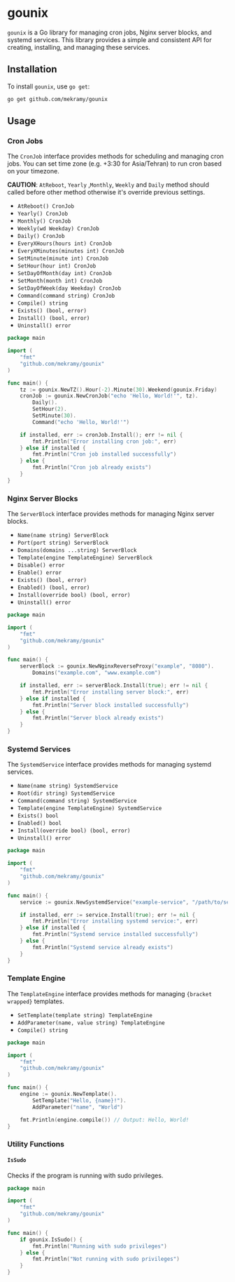 # gounix

`gounix` is a Go library for managing cron jobs, Nginx server blocks, and systemd services. This library provides a simple and consistent API for creating, installing, and managing these services.

## Installation

To install `gounix`, use `go get`:

```sh
go get github.com/mekramy/gounix
```

## Usage

### Cron Jobs

The `CronJob` interface provides methods for scheduling and managing cron jobs. You can set time zone (e.g. +3:30 for Asia/Tehran) to run cron based on your timezone.

**CAUTION**: `AtReboot`, `Yearly` ,`Monthly`, `Weekly` and `Daily` method should called before other method otherwise it's override previous settings.

- `AtReboot() CronJob`
- `Yearly() CronJob`
- `Monthly() CronJob`
- `Weekly(wd Weekday) CronJob`
- `Daily() CronJob`
- `EveryXHours(hours int) CronJob`
- `EveryXMinutes(minutes int) CronJob`
- `SetMinute(minute int) CronJob`
- `SetHour(hour int) CronJob`
- `SetDayOfMonth(day int) CronJob`
- `SetMonth(month int) CronJob`
- `SetDayOfWeek(day Weekday) CronJob`
- `Command(command string) CronJob`
- `Compile() string`
- `Exists() (bool, error)`
- `Install() (bool, error)`
- `Uninstall() error`

```go
package main

import (
    "fmt"
    "github.com/mekramy/gounix"
)

func main() {
    tz := gounix.NewTZ().Hour(-2).Minute(30).Weekend(gounix.Friday)
    cronJob := gounix.NewCronJob("echo 'Hello, World!'", tz).
        Daily().
        SetHour(2).
        SetMinute(30).
        Command("echo 'Hello, World!'")

    if installed, err := cronJob.Install(); err != nil {
        fmt.Println("Error installing cron job:", err)
    } else if installed {
        fmt.Println("Cron job installed successfully")
    } else {
        fmt.Println("Cron job already exists")
    }
}
```

### Nginx Server Blocks

The `ServerBlock` interface provides methods for managing Nginx server blocks.

- `Name(name string) ServerBlock`
- `Port(port string) ServerBlock`
- `Domains(domains ...string) ServerBlock`
- `Template(engine TemplateEngine) ServerBlock`
- `Disable() error`
- `Enable() error`
- `Exists() (bool, error)`
- `Enabled() (bool, error)`
- `Install(override bool) (bool, error)`
- `Uninstall() error`

```go
package main

import (
    "fmt"
    "github.com/mekramy/gounix"
)

func main() {
    serverBlock := gounix.NewNginxReverseProxy("example", "8080").
        Domains("example.com", "www.example.com")

    if installed, err := serverBlock.Install(true); err != nil {
        fmt.Println("Error installing server block:", err)
    } else if installed {
        fmt.Println("Server block installed successfully")
    } else {
        fmt.Println("Server block already exists")
    }
}
```

### Systemd Services

The `SystemdService` interface provides methods for managing systemd services.

- `Name(name string) SystemdService`
- `Root(dir string) SystemdService`
- `Command(command string) SystemdService`
- `Template(engine TemplateEngine) SystemdService`
- `Exists() bool`
- `Enabled() bool`
- `Install(override bool) (bool, error)`
- `Uninstall() error`

```go
package main

import (
    "fmt"
    "github.com/mekramy/gounix"
)

func main() {
    service := gounix.NewSystemdService("example-service", "/path/to/service", "service-command")

    if installed, err := service.Install(true); err != nil {
        fmt.Println("Error installing systemd service:", err)
    } else if installed {
        fmt.Println("Systemd service installed successfully")
    } else {
        fmt.Println("Systemd service already exists")
    }
}
```

### Template Engine

The `TemplateEngine` interface provides methods for managing `{bracket wrapped}` templates.

- `SetTemplate(template string) TemplateEngine`
- `AddParameter(name, value string) TemplateEngine`
- `Compile() string`

```go
package main

import (
    "fmt"
    "github.com/mekramy/gounix"
)

func main() {
    engine := gounix.NewTemplate().
        SetTemplate("Hello, {name}!").
        AddParameter("name", "World")

    fmt.Println(engine.compile()) // Output: Hello, World!
}
```

### Utility Functions

#### `IsSudo`

Checks if the program is running with sudo privileges.

```go
package main

import (
    "fmt"
    "github.com/mekramy/gounix"
)

func main() {
    if gounix.IsSudo() {
        fmt.Println("Running with sudo privileges")
    } else {
        fmt.Println("Not running with sudo privileges")
    }
}
```
